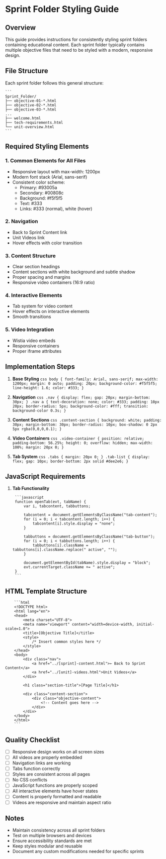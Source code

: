 # Sprint Folder Styling Guide

## Overview

This guide provides instructions for consistently styling sprint folders containing educational content. Each sprint folder typically contains multiple objective files that need to be styled with a modern, responsive design.

## File Structure

Each sprint folder follows this general structure:

    ```
    Sprint_Folder/
    ├── objective-01-*.html
    ├── objective-02-*.html
    ├── objective-03-*.html
    ...
    ├── welcome.html
    ├── tech-requirements.html
    └── unit-overview.html
    ```

## Required Styling Elements

### 1. Common Elements for All Files

- Responsive layout with max-width: 1200px
- Modern font stack (Arial, sans-serif)
- Consistent color scheme:
  - Primary: #93005a
  - Secondary: #00808c
  - Background: #f5f5f5
  - Text: #333
  - Links: #333 (normal), white (hover)

### 2. Navigation

- Back to Sprint Content link
- Unit Videos link
- Hover effects with color transition

### 3. Content Structure

- Clear section headings
- Content sections with white background and subtle shadow
- Proper spacing and margins
- Responsive video containers (16:9 ratio)

### 4. Interactive Elements

- Tab system for video content
- Hover effects on interactive elements
- Smooth transitions

### 5. Video Integration

- Wistia video embeds
- Responsive containers
- Proper iframe attributes

## Implementation Steps

1. **Base Styling**
        ```css
        body {
            font-family: Arial, sans-serif;
            max-width: 1200px;
            margin: 0 auto;
            padding: 20px;
            background-color: #f5f5f5;
            line-height: 1.6;
            color: #333;
        }
        ```

2. **Navigation**
        ```css
        .nav {
            display: flex;
            gap: 20px;
            margin-bottom: 30px;
        }
        .nav a {
            text-decoration: none;
            color: #333;
            padding: 10px 20px;
            border-radius: 5px;
            background-color: #fff;
            transition: background-color 0.3s;
        }
        ```

3. **Content Sections**
        ```css
        .content-section {
            background: white;
            padding: 30px;
            margin-bottom: 30px;
            border-radius: 10px;
            box-shadow: 0 2px 5px rgba(0,0,0,0.1);
        }
        ```

4. **Video Containers**
        ```css
        .video-container {
            position: relative;
            padding-bottom: 56.25%;
            height: 0;
            overflow: hidden;
            max-width: 100%;
            margin: 20px 0;
        }
        ```

5. **Tab System**
        ```css
        .tabs {
            margin: 20px 0;
        }
        .tab-list {
            display: flex;
            gap: 10px;
            border-bottom: 2px solid #dee2e6;
        }
        ```

## JavaScript Requirements

1. **Tab Functionality**

        ```javascript
        function openTab(evt, tabName) {
            var i, tabcontent, tabbuttons;
            
            tabcontent = document.getElementsByClassName("tab-content");
            for (i = 0; i < tabcontent.length; i++) {
                tabcontent[i].style.display = "none";
            }
            
            tabbuttons = document.getElementsByClassName("tab-button");
            for (i = 0; i < tabbuttons.length; i++) {
                tabbuttons[i].className = tabbuttons[i].className.replace(" active", "");
            }
            
            document.getElementById(tabName).style.display = "block";
            evt.currentTarget.className += " active";
        }
        ```

## HTML Template Structure

        ```html
        <!DOCTYPE html>
        <html lang="en">
        <head>
            <meta charset="UTF-8">
            <meta name="viewport" content="width=device-width, initial-scale=1.0">
            <title>[Objective Title]</title>
            <style>
                /* Insert common styles here */
            </style>
        </head>
        <body>
            <div class="nav">
                <a href="../[sprint]-content.html">← Back to Sprint Content</a>
                <a href="../[unit]-videos.html">Unit Videos</a>
            </div>

            <h1 class="section-title">[Page Title]</h1>
            
            <div class="content-section">
                <div class="objective-content">
                    <!-- Content goes here -->
                </div>
            </div>
        </body>
        </html>
        ```

## Quality Checklist

- [ ] Responsive design works on all screen sizes
- [ ] All videos are properly embedded
- [ ] Navigation links are working
- [ ] Tabs function correctly
- [ ] Styles are consistent across all pages
- [ ] No CSS conflicts
- [ ] JavaScript functions are properly scoped
- [ ] All interactive elements have hover states
- [ ] Content is properly formatted and readable
- [ ] Videos are responsive and maintain aspect ratio

## Notes

- Maintain consistency across all sprint folders
- Test on multiple browsers and devices
- Ensure accessibility standards are met
- Keep styles modular and reusable
- Document any custom modifications needed for specific sprints
